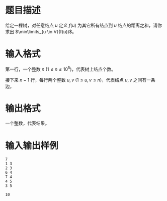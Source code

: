# 题目描述

给定一棵树，对任意结点 $u$ 定义 $f(u)$ 为其它所有结点到 $u$ 结点的距离之和，请你求出 $\min\limits_{u \in V}(f(u))$。

# 输入格式

第一行，一个整数 $n~(1 \leq n \leq {10}^5)$，代表树上结点个数。

接下来 $n-1$ 行，每行两个整数 $u,v~(1 \leq u,v \leq n)$，代表结点 $u,v$ 之间有一条边。

# 输出格式

一个整数，代表结果。

# 输入输出样例

```input1
7
1 3
2 3
6 4
7 4
4 5
3 5
```

```output1
10
```
